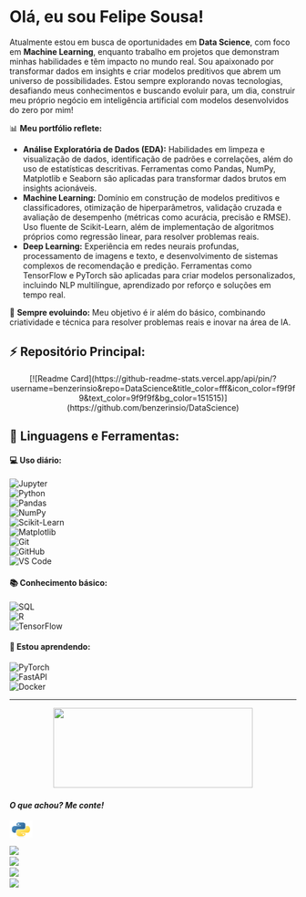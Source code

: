 # Olá, eu sou Felipe Sousa!  
Atualmente estou em busca de oportunidades em **Data Science**, com foco em **Machine Learning**, enquanto trabalho em projetos que demonstram minhas habilidades e têm impacto no mundo real. Sou apaixonado por transformar dados em insights e criar modelos preditivos que abrem um universo de possibilidades. Estou sempre explorando novas tecnologias, desafiando meus conhecimentos e buscando evoluir para, um dia, construir meu próprio negócio em inteligência artificial com modelos desenvolvidos do zero por mim!

📊 **Meu portfólio reflete:**  
- **Análise Exploratória de Dados (EDA):** Habilidades em limpeza e visualização de dados, identificação de padrões e correlações, além do uso de estatísticas descritivas. Ferramentas como Pandas, NumPy, Matplotlib e Seaborn são aplicadas para transformar dados brutos em insights acionáveis.  
- **Machine Learning:** Domínio em construção de modelos preditivos e classificadores, otimização de hiperparâmetros, validação cruzada e avaliação de desempenho (métricas como acurácia, precisão e RMSE). Uso fluente de Scikit-Learn, além de implementação de algoritmos próprios como regressão linear, para resolver problemas reais.  
- **Deep Learning:** Experiência em redes neurais profundas, processamento de imagens e texto, e desenvolvimento de sistemas complexos de recomendação e predição. Ferramentas como TensorFlow e PyTorch são aplicadas para criar modelos personalizados, incluindo NLP multilíngue, aprendizado por reforço e soluções em tempo real.  

🚀 **Sempre evoluindo:** Meu objetivo é ir além do básico, combinando criatividade e técnica para resolver problemas reais e inovar na área de IA.

## ⚡ **Repositório Principal:**

<div id="header" align="center">
    [![Readme Card](https://github-readme-stats.vercel.app/api/pin/?username=benzerinsio&repo=DataScience&title_color=fff&icon_color=f9f9f9&text_color=9f9f9f&bg_color=151515)](https://github.com/benzerinsio/DataScience)
</div>

## 🚀 **Linguagens e Ferramentas:**

 #### 💻 **Uso diário:**  
 ![Jupyter](https://img.shields.io/badge/-Jupyter-F37626?style=flat-square&logo=Jupyter)  
 ![Python](https://img.shields.io/badge/-Python-3776AB?style=flat-square&logo=Python)  
 ![Pandas](https://img.shields.io/badge/-Pandas-150458?style=flat-square&logo=Pandas)  
 ![NumPy](https://img.shields.io/badge/-NumPy-013243?style=flat-square&logo=NumPy)  
 ![Scikit-Learn](https://img.shields.io/badge/-Scikit--Learn-F7931E?style=flat-square&logo=scikit-learn)  
 ![Matplotlib](https://img.shields.io/badge/-Matplotlib-11557C?style=flat-square&logo=Matplotlib)  
 ![Git](https://img.shields.io/badge/-Git-F05032?style=flat-square&logo=Git)  
 ![GitHub](https://img.shields.io/badge/-GitHub-181717?style=flat-square&logo=GitHub)  
 ![VS Code](https://img.shields.io/badge/-VS%20Code-007ACC?style=flat-square&logo=visual-studio-code)  

#### 📚 **Conhecimento básico:**  
 ![SQL](https://img.shields.io/badge/-SQL-4479A1?style=flat-square&logo=MySQL)  
 ![R](https://img.shields.io/badge/-R-276DC3?style=flat-square&logo=R)  
 ![TensorFlow](https://img.shields.io/badge/-TensorFlow-FF6F00?style=flat-square&logo=TensorFlow)  

#### 🌱 **Estou aprendendo:**  
 ![PyTorch](https://img.shields.io/badge/-PyTorch-EE4C2C?style=flat-square&logo=PyTorch)  
 ![FastAPI](https://img.shields.io/badge/-FastAPI-009688?style=flat-square&logo=FastAPI)  
 ![Docker](https://img.shields.io/badge/-Docker-2496ED?style=flat-square&logo=Docker)  

---

<div id="header" align="center">
  <img width="350" height="140" src="https://github-readme-stats.vercel.app/api/top-langs/?username=benzerinsio&hide=html&layout=compact&theme=dark" />  
</div>  

#### *O que achou? Me conte!*  
<img align="center" alt="Python" height="30" width="40" src="https://raw.githubusercontent.com/devicons/devicon/master/icons/python/python-original.svg">  

 <a href="https://www.linkedin.com/in/felipe-sousa-20968017a/" target="_blank"><img src="https://img.shields.io/badge/-LinkedIn-%230077B5?style=for-the-badge&logo=linkedin&logoColor=white" target="_blank"></a>  
 <a href="mailto:felipevsousa7@gmail.com"><img src="https://img.shields.io/badge/-Gmail-%23333?style=for-the-badge&logo=gmail&logoColor=white" target="_blank"></a>  
 <a href="https://www.kaggle.com/benzerinsio" target="_blank"><img src="https://img.shields.io/badge/Kaggle-20BEFF?style=for-the-badge&logo=Kaggle&logoColor=white" target="_blank"></a>  
 <a href="https://felipevsousa.my.canva.site/portfolio" target="_blank"><img src="https://img.shields.io/badge/Portfolio-00C4B4?style=for-the-badge&logo=Canva&logoColor=white" target="_blank"></a>  